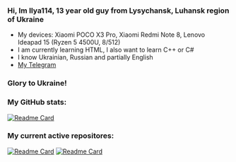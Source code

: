 ### Hi, Im Ilya114, 13 year old guy from Lysychansk, Luhansk region of Ukraine 

- My devices: Xiaomi POCO X3 Pro, Xiaomi Redmi Note 8, Lenovo Ideapad 15 (Ryzen 5 4500U, 8/512)
- I am currently learning HTML, I also want to learn C++ or C#
- I know Ukrainian, Russian and partially English
- [My Telegram](https://t.me/Ilya114UA)

### Glory to Ukraine!

### My GitHub stats:
[![Readme Card](https://github-readme-stats.vercel.app/api?username=Ilya114&theme=dark&border_color=FFFFFF&show_icons=true&hide_title=true)](https://github.com/anuraghazra/github-readme-stats)

### My current active repositores:

[![Readme Card](https://github-readme-stats.vercel.app/api/pin?username=Ilya114&repo=lxc_vayu&theme=dark&border_color=FFFFFF)](https://github.com/Ilya114/lxc_vayu)
[![Readme Card](https://github-readme-stats.vercel.app/api/pin?username=Ilya114&repo=box86-64-termux&theme=dark&border_color=FFFFFF)](https://github.com/Ilya114/box86-64-termux)
